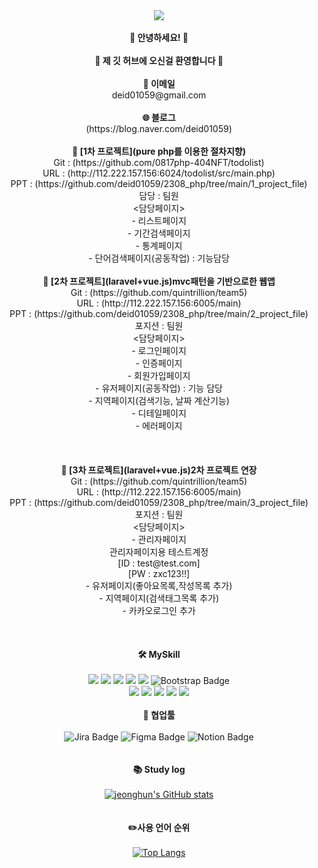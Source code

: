 <div align="center">
  <img src="https://capsule-render.vercel.app/api?type=waving&color=auto&height=200&section=header&text=deid01059&fontSize=90" />
   <br/>  
    <br/>  
  <strong>👋 안녕하세요! 👋</strong>
  <br/>
   <br/>
  <strong>👋 제 깃 허브에 오신걸 환영합니다 👋</strong>
  <br/>
   <br/>
   <strong>📧 이메일</strong>
   <br/>
 deid01059@gmail.com  
  <br/>
     <br/>
   <strong>🌐 블로그</strong>
   <br/>
(https://blog.naver.com/deid01059) 
 <br/>
    <br/>
    <strong> 🚀 [1차 프로젝트](pure php를 이용한 절차지향)</strong>
   <br/>
Git : (https://github.com/0817php-404NFT/todolist) 
           <br/>
URL : (http://112.222.157.156:6024/todolist/src/main.php) 
             <br/>
PPT : (https://github.com/deid01059/2308_php/tree/main/1_project_file) 
   <br/>
  담당 : 팀원
    <br/>
    <담당페이지>
    <br/>
   - 리스트페이지
     <br/>
  - 기간검색페이지
     <br/>
   - 통계페이지
           <br/>
   - 단어검색페이지(공동작업) : 기능담당
  <br/>
    <br/>
    <strong> 🚀 [2차 프로젝트](laravel+vue.js)mvc패턴을 기반으로한 웹앱</strong>
   <br/>
Git : (https://github.com/quintrillion/team5)
         <br/>
URL : (http://112.222.157.156:6005/main) 
                   <br/>
PPT : (https://github.com/deid01059/2308_php/tree/main/2_project_file) 
     <br/>
  포지션 : 팀원
      <br/>
  <담당페이지>
     <br/>
   - 로그인페이지
     <br/>
  - 인증페이지
     <br/>
   - 회원가입페이지
  <br/>
   - 유저페이지(공동작업) : 기능 담당
  <br/>
   - 지역페이지(검색기능, 날짜 계산기능)
  <br/>
  - 디테일페이지
  <br/>
   - 에러페이지
  <br/>
  <br/>
   <br/>
   <br/>
        <strong> 🚀 [3차 프로젝트](laravel+vue.js)2차 프로젝트 연장</strong>
   <br/>
Git : (https://github.com/quintrillion/team5)
         <br/>
URL : (http://112.222.157.156:6005/main) 
                   <br/>
PPT : (https://github.com/deid01059/2308_php/tree/main/3_project_file) 
     <br/>
  포지션 : 팀원
      <br/>
  <담당페이지>
     <br/>
   - 관리자페이지
     <br/>
    관리자페이지용 테스트계정
  <br/>
    [ID : test@test.com]   
      <br/>
      [PW : zxc123!!]
    <br/>
  - 유저페이지(좋아요목록,작성목록 추가)
     <br/>
   - 지역페이지(검색태그목록 추가)
  <br/>
           - 카카오로그인 추가
     <br/>
  <br/>
   <br/>
   <br/>
<strong>🛠️ MySkill</strong>
  <br/>
   <br/>
  <img src="https://img.shields.io/badge/PHP-4479A1?style=for-the-badge&logo=PHP&logoColor=#777BB4">
   <img src="https://img.shields.io/badge/Laravel-3776AB?style=for-the-badge&logo=Laravel&logoColor=#FF2D20">
  <img src="https://img.shields.io/badge/JavaScript-F7DF1E?style=for-the-badge&logo=JavaScript&logoColor=white">
   <img src="https://img.shields.io/badge/vue.js-3776AB?style=for-the-badge&logo=vuedotjs&logoColor=#4FC08D">
   <img src="https://img.shields.io/badge/mariadb-007ACC?style=for-the-badge&logo=mariadb&logoColor=#003545">
   <img src="https://img.shields.io/badge/bootstrap-7952B3?style=for-the-badge&logo=bootstrap&logoColor=white" alt="Bootstrap Badge">
  <br>
 <img src="https://img.shields.io/badge/Node.js-339933?style=for-the-badge&logo=node.js&logoColor=white">
  <img src="https://img.shields.io/badge/HTML5-E34F26?style=for-the-badge&logo=HTML5&logoColor=white">
  <img src="https://img.shields.io/badge/CSS3-1572B6?style=for-the-badge&logo=CSS3&logoColor=white">
  <img src="https://img.shields.io/badge/MySQL-4479A1?style=for-the-badge&logo=MySQL&logoColor=white">
  <img src="https://img.shields.io/badge/VSCode-007ACC?style=for-the-badge&logo=VisualStudioCode&logoColor=white">
  <br>
    <br>
  <strong>🤝 협업툴</strong>
    <br><br>
 <img src="https://img.shields.io/badge/Jira-0052CC?style=for-the-badge&logo=jira&logoColor=white" alt="Jira Badge">
  <img src="https://img.shields.io/badge/Figma-F24E1E?style=for-the-badge&logo=figma&logoColor=white" alt="Figma Badge">
 <img src="https://img.shields.io/badge/Notion-000000?style=for-the-badge&logo=notion&logoColor=white" alt="Notion Badge">

  <br/>
  <br/>
   <br/>
  <strong>📚 Study log</strong>
  <br/>
   <br/>
  <a href="https://github.com/deid01059/github-readme-stats">
    <img src="https://github-readme-stats.vercel.app/api?username=deid01059&include_all_commits=true&theme=nord&hide_border=true&count_private=true" alt="jeonghun's GitHub stats">
  </a>
  <br/>
  <br/>
   <br/>
  <strong>✏️사용 언어 순위</strong>
  <br/>
   <br/>
  <a href="https://github.com/deid01059/github-readme-stats">
    <img src="https://github-readme-stats.vercel.app/api/top-langs/?username=deid01059&langs_count=8" alt="Top Langs">
  </a>
    <br/>
</div>
